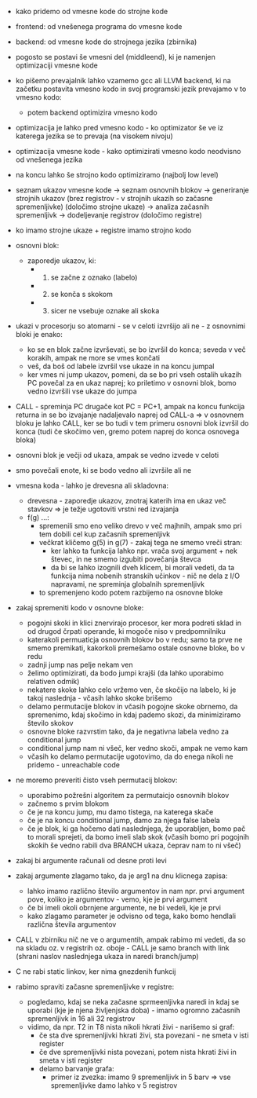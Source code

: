 - kako pridemo od vmesne kode do strojne kode
- frontend: od vnešenega programa do vmesne kode
- backend: od vmesne kode do strojnega jezika (zbirnika)
- pogosto se postavi še vmesni del (middleend), ki je namenjen optimizaciji vmesne kode
- ko pišemo prevajalnik lahko vzamemo gcc ali LLVM backend, ki na začetku postavita vmesno kodo in svoj programski jezik prevajamo v to vmesno kodo:
	- potem backend optimizira vmesno kodo
- optimizacija je lahko pred vmesno kodo - ko optimizator še ve iz katerega jezika se to prevaja (na visokem nivoju)
- optimizacija vmesne kode - kako optimizirati vmesno kodo neodvisno od vnešenega jezika
- na koncu lahko še strojno kodo optimiziramo (najbolj low level)

- seznam ukazov vmesne kode -> seznam osnovnih blokov -> generiranje strojnih ukazov (brez registrov - v strojnih ukazih so začasne spremenljivke) (določimo strojne ukaze) -> analiza začasnih spremenljivk -> dodeljevanje registrov (določimo registre)
- ko imamo strojne ukaze + registre imamo strojno kodo

- osnovni blok:
	- zaporedje ukazov, ki:
		- 1. se začne z oznako (labelo)
		- 2. se konča s skokom
		- 3. sicer ne vsebuje oznake ali skoka
- ukazi v procesorju so atomarni - se v celoti izvršijo ali ne - z osnovnimi bloki je enako:
	- ko se en blok začne izvrševati, se bo izvršil do konca; seveda v več korakih, ampak ne more se vmes končati
	- veš, da boš od labele izvršil vse ukaze in na koncu jumpal
	- ker vmes ni jump ukazov, pomeni, da se bo pri vseh ostalih ukazih PC povečal za en ukaz naprej; ko priletimo v osnovni blok, bomo vedno izvršili vse ukaze do jumpa
- CALL - spreminja PC drugače kot PC = PC+1, ampak na koncu funkcija returna in se bo izvajanje nadaljevalo naprej od CALL-a => v osnovnem bloku je lahko CALL, ker se bo tudi v tem primeru osnovni blok izvršil do konca (tudi če skočimo ven, gremo potem naprej do konca osnovega bloka)
- osnovni blok je večji od ukaza, ampak se vedno izvede v celoti
- smo povečali enote, ki se bodo vedno ali izvršile ali ne

- vmesna koda - lahko je drevesna ali skladovna:
	- drevesna - zaporedje ukazov, znotraj katerih ima en ukaz več stavkov => je težje ugotoviti vrstni red izvajanja
	- f(g) ...:
		- spremenili smo eno veliko drevo v več majhnih, ampak smo pri tem dobili cel kup začasnih spremenljivk
		- večkrat kličemo g(5) in g(7) - zakaj tega ne smemo vreči stran:
			- ker lahko ta funkcija lahko npr. vrača svoj argument + nek števec, in ne smemo izgubiti povečanja števca
			- da bi se lahko izognili dveh klicem, bi morali vedeti, da ta funkcija nima nobenih stranskih učinkov - nič ne dela z I/O napravami, ne spreminja globalnih spremenljivk
		- to spremenjeno kodo potem razbijemo na osnovne bloke

- zakaj spremeniti kodo v osnovne bloke:
	- pogojni skoki in klici znervirajo procesor, ker mora podreti sklad in od drugod črpati operande, ki mogoče niso v predpomnilniku
	- katerakoli permuaticja osnovnih blokov bo v redu; samo ta prve ne smemo premikati, kakorkoli premešamo ostale osnovne bloke, bo v redu
	- zadnji jump nas pelje nekam ven
	- želimo optimizirati, da bodo jumpi krajši (da lahko uporabimo relativen odmik)
	- nekatere skoke lahko celo vržemo ven, če skočijo na labelo, ki je takoj naslednja - včasih lahko skoke brišemo
	- delamo permutacije blokov in včasih pogojne skoke obrnemo, da spremenimo, kdaj skočimo in kdaj pademo skozi, da minimiziramo število skokov
	- osnovne bloke razvrstim tako, da je negativna labela vedno za conditional jump
	- conditional jump nam ni všeč, ker vedno skoči, ampak ne vemo kam
	- včasih ko delamo permutacije ugotovimo, da do enega nikoli ne pridemo - unreachable code

- ne moremo preveriti čisto vseh permutacij blokov:
	- uporabimo požrešni algoritem za permutaicjo osnovnih blokov
	- začnemo s prvim blokom
	- če je na koncu jump, mu damo tistega, na katerega skače
	- če je na koncu conditional jump, damo za njega false labela
	- če je blok, ki ga hočemo dati naslednjega, že uporabljen, bomo pač to morali sprejeti, da bomo imeli slab skok (včasih bomo pri pogojnih skokih še vedno rabili dva BRANCH ukaza, čeprav nam to ni všeč)

- zakaj bi argumente računali od desne proti levi
- zakaj argumente zlagamo tako, da je arg1 na dnu klicnega zapisa:
	- lahko imamo različno število argumentov in nam npr. prvi argument pove, koliko je argumentov - vemo, kje je prvi argument
	- če bi imeli okoli obrnjene argumente, ne bi vedeli, kje je prvi
	- kako zlagamo parameter je odvisno od tega, kako bomo hendlali različna števila argumentov

- CALL v zbirniku nič ne ve o argumentih, ampak rabimo mi vedeti, da so na skladu oz. v registrih oz. oboje - CALL je samo branch with link (shrani naslov naslednjega ukaza in naredi branch/jump)
- C ne rabi static linkov, ker nima gnezdenih funkcij

- rabimo spraviti začasne spremenljivke v registre:
	- pogledamo, kdaj se neka začasne sprmeenljivka naredi in kdaj se uporabi (kje je njena življenjska doba) - imamo ogromno začasnih spremenljivk in 16 ali 32 registrov
	- vidimo, da npr. T2 in T8 nista nikoli hkrati živi - narišemo si graf:
		- če sta dve spremenljivki hkrati živi, sta povezani - ne smeta v isti register
		- če dve spremenljivki nista povezani, potem nista hkrati živi in smeta v isti register
		- delamo barvanje grafa:
			- primer iz zvezka: imamo 9 spremenljivk in 5 barv => vse spremenljivke damo lahko v 5 registrov
